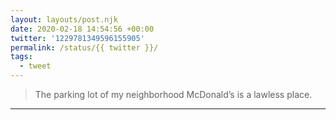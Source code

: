 ```yaml
---
layout: layouts/post.njk
date: 2020-02-18 14:54:56 +00:00
twitter: '1229781349596155905'
permalink: /status/{{ twitter }}/
tags: 
  - tweet
---
```


> The parking lot of my neighborhood McDonald’s is a lawless place.

---
